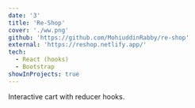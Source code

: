 ```yaml
---
date: '3'
title: 'Re-Shop'
cover: './ww.png'
github: 'https://github.com/MohiuddinRabby/re-shop'
external: 'https://reshop.netlify.app/'
tech:
  - React (hooks)
  - Bootstrap
showInProjects: true
---
```


Interactive cart with reducer hooks.
